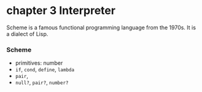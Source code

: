 # chapter 3 Interpreter

Scheme is a famous functional programming language from the 1970s. It is a dialect of Lisp.

### Scheme

- primitives: number
- `if`, `cond`, `define`, `lambda`
- `pair`, 
- `null?`, `pair?`, `number?`